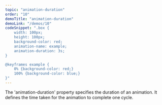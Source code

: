```yaml
---
topic: "animation-duration"
order: "10"
demoTitle: "animation-duration"
demoLink: "/demos/10"
codeSnippet: ".box {
    width: 100px;
    height: 100px;
    background-color: red;
    animation-name: example;
    animation-duration: 3s;
}

@keyframes example {
    0% {background-color: red;}
    100% {background-color: blue;}
}"
---
```


The 'animation-duration' property specifies the duration of an animation. It defines the time taken for the animation to complete one cycle.
<br />
